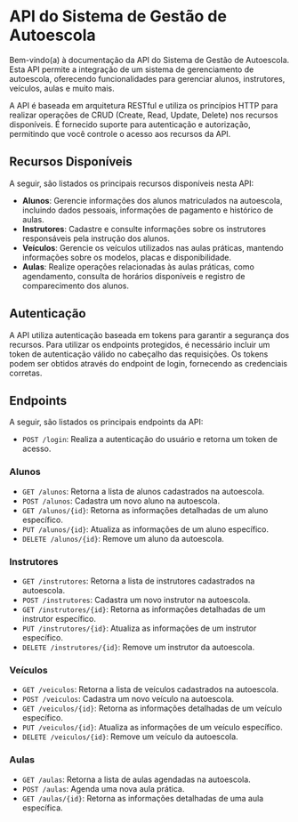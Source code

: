 # API do Sistema de Gestão de Autoescola

Bem-vindo(a) à documentação da API do Sistema de Gestão de Autoescola. Esta API permite a integração de um sistema de gerenciamento de autoescola, oferecendo funcionalidades para gerenciar alunos, instrutores, veículos, aulas e muito mais.

A API é baseada em arquitetura RESTful e utiliza os princípios HTTP para realizar operações de CRUD (Create, Read, Update, Delete) nos recursos disponíveis. É fornecido suporte para autenticação e autorização, permitindo que você controle o acesso aos recursos da API.

## Recursos Disponíveis

A seguir, são listados os principais recursos disponíveis nesta API:

- **Alunos**: Gerencie informações dos alunos matriculados na autoescola, incluindo dados pessoais, informações de pagamento e histórico de aulas.
- **Instrutores**: Cadastre e consulte informações sobre os instrutores responsáveis pela instrução dos alunos.
- **Veículos**: Gerencie os veículos utilizados nas aulas práticas, mantendo informações sobre os modelos, placas e disponibilidade.
- **Aulas**: Realize operações relacionadas às aulas práticas, como agendamento, consulta de horários disponíveis e registro de comparecimento dos alunos.

## Autenticação

A API utiliza autenticação baseada em tokens para garantir a segurança dos recursos. Para utilizar os endpoints protegidos, é necessário incluir um token de autenticação válido no cabeçalho das requisições. Os tokens podem ser obtidos através do endpoint de login, fornecendo as credenciais corretas.

## Endpoints

A seguir, são listados os principais endpoints da API:

- `POST /login`: Realiza a autenticação do usuário e retorna um token de acesso.

### Alunos

- `GET /alunos`: Retorna a lista de alunos cadastrados na autoescola.
- `POST /alunos`: Cadastra um novo aluno na autoescola.
- `GET /alunos/{id}`: Retorna as informações detalhadas de um aluno específico.
- `PUT /alunos/{id}`: Atualiza as informações de um aluno específico.
- `DELETE /alunos/{id}`: Remove um aluno da autoescola.

### Instrutores

- `GET /instrutores`: Retorna a lista de instrutores cadastrados na autoescola.
- `POST /instrutores`: Cadastra um novo instrutor na autoescola.
- `GET /instrutores/{id}`: Retorna as informações detalhadas de um instrutor específico.
- `PUT /instrutores/{id}`: Atualiza as informações de um instrutor específico.
- `DELETE /instrutores/{id}`: Remove um instrutor da autoescola.

### Veículos

- `GET /veiculos`: Retorna a lista de veículos cadastrados na autoescola.
- `POST /veiculos`: Cadastra um novo veículo na autoescola.
- `GET /veiculos/{id}`: Retorna as informações detalhadas de um veículo específico.
- `PUT /veiculos/{id}`: Atualiza as informações de um veículo específico.
- `DELETE /veiculos/{id}`: Remove um veículo da autoescola.

### Aulas

- `GET /aulas`: Retorna a lista de aulas agendadas na autoescola.
- `POST /aulas`: Agenda uma nova aula prática.
- `GET /aulas/{id}`: Retorna as informações detalhadas de uma aula específica.